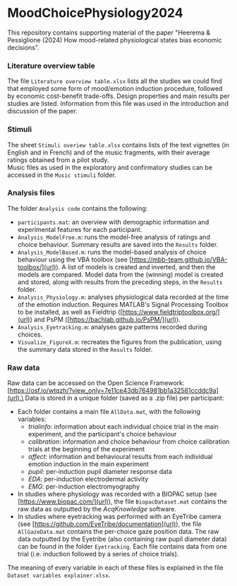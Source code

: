 # MoodChoicePhysiology2024
This repository contains supporting material of the paper "Heerema &amp; Pessiglione (2024) How mood-related physiological states bias economic decisions".

### Literature overview table
The file `Literature overview table.xlsx` lists all the studies we could find that employed some form of mood/emotion induction procedure, followed by economic cost-benefit trade-offs. Design properties and main results per studies are listed. Information from this file was used in the introduction and discussion of the paper.

### Stimuli
The sheet `Stimuli overiew table.xlsx` contains lists of the text vignettes (in English and in French) and of the music fragments, with their average ratings obtained from a pilot study.\
Music files as used in the exploratory and confirmatory studies can be accessed in the `Music stimuli` folder.

### Analysis files
The folder `Analysis code` contains the following:
* `participants.mat`: an overview with demographic information and experimental features for each participant.
* `Analysis_ModelFree.m`: runs the model-free analysis of ratings and choice behaviour. Summary results are saved into the `Results` folder.
* `Analysis_ModelBased.m`: runs the model-based analysis of choice behaviour using the VBA toolbox (see [https://mbb-team.github.io/VBA-toolbox/](url)). A list of models is created and inverted, and then the models are compared. Model data from the (winning) model is created and stored, along with results from the preceding steps, in the `Results` folder.
* `Analysis_Physiology.m`: analyses physiological data recorded at the time of the emotion induction. Requires MATLAB's Signal Processing Toolbox to be installed, as well as Fieldtrip ([https://www.fieldtriptoolbox.org/](url)) and PsPM ([https://bachlab.github.io/PsPM/](url)).
* `Analysis_Eyetracking.m`: analyses gaze patterns recorded during choices.
* `Visualize_FigureX.m`: recreates the figures from the publication, using the summary data stored in the `Results` folder.

### Raw data
Raw data can be accessed on the Open Science Framework: [https://osf.io/wtqzh/?view_only=7e11ce43db764981bb1a32581ccddc9a](url).\
Data is stored in a unique folder (saved as a .zip file) per participant:
* Each folder contains a main file `AllData.mat`, with the following variables:
  * _trialinfo_: information about each individual choice trial in the main experiment, and the participant's choice behaviour
  * _calibration_: information and choice behaviour from choice calibration trials at the beginning of the experiment
  * _affect_: information and behavioural results from each individual emotion induction in the main experiment
  * _pupil_: per-induction pupil diameter response data
  * _EDA_: per-induction electrodermal activity 
  * _EMG_: per-induction electromyography 
* In studies where physiology was recorded with a BIOPAC setup (see [https://www.biopac.com/](url)), the file `BiopacDataset.mat` contains the raw data as outputted by the _AcqKnowledge_ software.
* In studies where eyetracking was performed with an EyeTribe camera (see [https://github.com/EyeTribe/documentation](url)), the file `AllGazeData.mat` contains the per-choice gaze position data. The raw data outputted by the Eyetribe (also containing raw pupil diameter data) can be found in the folder `Eyetracking`. Each file contains data from one trial (i.e. induction followed by a series of choice trials).

The meaning of every variable in each of these files is explained in the file `Dataset variables explainer.xlsx`.
